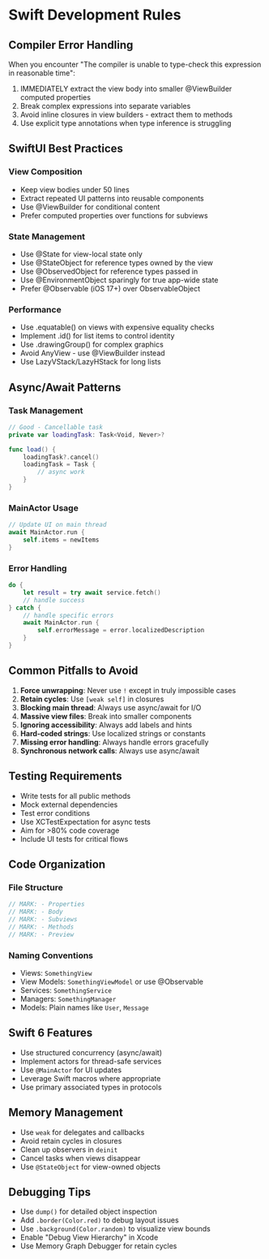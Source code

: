 # Swift Development Rules

## Compiler Error Handling

When you encounter "The compiler is unable to type-check this expression in reasonable time":
1. IMMEDIATELY extract the view body into smaller @ViewBuilder computed properties
2. Break complex expressions into separate variables
3. Avoid inline closures in view builders - extract them to methods
4. Use explicit type annotations when type inference is struggling

## SwiftUI Best Practices

### View Composition
- Keep view bodies under 50 lines
- Extract repeated UI patterns into reusable components
- Use @ViewBuilder for conditional content
- Prefer computed properties over functions for subviews

### State Management
- Use @State for view-local state only
- Use @StateObject for reference types owned by the view
- Use @ObservedObject for reference types passed in
- Use @EnvironmentObject sparingly for true app-wide state
- Prefer @Observable (iOS 17+) over ObservableObject

### Performance
- Use .equatable() on views with expensive equality checks
- Implement .id() for list items to control identity
- Use .drawingGroup() for complex graphics
- Avoid AnyView - use @ViewBuilder instead
- Use LazyVStack/LazyHStack for long lists

## Async/Await Patterns

### Task Management
```swift
// Good - Cancellable task
private var loadingTask: Task<Void, Never>?

func load() {
    loadingTask?.cancel()
    loadingTask = Task {
        // async work
    }
}
```

### MainActor Usage
```swift
// Update UI on main thread
await MainActor.run {
    self.items = newItems
}
```

### Error Handling
```swift
do {
    let result = try await service.fetch()
    // handle success
} catch {
    // handle specific errors
    await MainActor.run {
        self.errorMessage = error.localizedDescription
    }
}
```

## Common Pitfalls to Avoid

1. **Force unwrapping**: Never use `!` except in truly impossible cases
2. **Retain cycles**: Use `[weak self]` in closures
3. **Blocking main thread**: Always use async/await for I/O
4. **Massive view files**: Break into smaller components
5. **Ignoring accessibility**: Always add labels and hints
6. **Hard-coded strings**: Use localized strings or constants
7. **Missing error handling**: Always handle errors gracefully
8. **Synchronous network calls**: Always use async/await

## Testing Requirements

- Write tests for all public methods
- Mock external dependencies
- Test error conditions
- Use XCTestExpectation for async tests
- Aim for >80% code coverage
- Include UI tests for critical flows

## Code Organization

### File Structure
```swift
// MARK: - Properties
// MARK: - Body  
// MARK: - Subviews
// MARK: - Methods
// MARK: - Preview
```

### Naming Conventions
- Views: `SomethingView`
- View Models: `SomethingViewModel` or use @Observable
- Services: `SomethingService`
- Managers: `SomethingManager`
- Models: Plain names like `User`, `Message`

## Swift 6 Features

- Use structured concurrency (async/await)
- Implement actors for thread-safe services
- Use `@MainActor` for UI updates
- Leverage Swift macros where appropriate
- Use primary associated types in protocols

## Memory Management

- Use `weak` for delegates and callbacks
- Avoid retain cycles in closures
- Clean up observers in `deinit`
- Cancel tasks when views disappear
- Use `@StateObject` for view-owned objects

## Debugging Tips

- Use `dump()` for detailed object inspection
- Add `.border(Color.red)` to debug layout issues
- Use `.background(Color.random)` to visualize view bounds
- Enable "Debug View Hierarchy" in Xcode
- Use Memory Graph Debugger for retain cycles